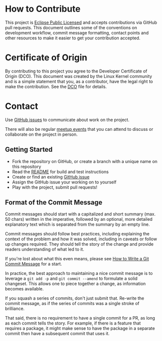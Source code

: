 # How to Contribute

This project is [Eclipse Public Licensed](LICENSE.txt) and accepts contributions via
GitHub pull requests.  This document outlines some of the conventions on
development workflow, commit message formatting, contact points and other
resources to make it easier to get your contribution accepted.

# Certificate of Origin

By contributing to this project you agree to the Developer Certificate of
Origin (DCO). This document was created by the Linux Kernel community and is a
simple statement that you, as a contributor, have the legal right to make the
contribution. See the [DCO](DCO) file for details.

# Contact

Use [GitHub issues](https://github.com/clj-sg/clj-sg-website/issues) to
communicate about work on the project.

There will also be regular [meetup events](https://www.meetup.com/Singapore-Clojure-Meetup/)
that you can attend to discuss or collaborate on the project in person.

## Getting Started

- Fork the repository on GitHub, or create a branch with a unique name on
  this repository
- Read the [README](README.md) for build and test instructions
- Create or find an existing [GitHub issue](https://github.com/clj-sg/clj-sg-website/issues)
- Assign the GitHub issue your working on to yourself
- Play with the project, submit pull requests!

## Format of the Commit Message

Commit messages should start with a capitalized and short summary (max. 50 chars)
written in the imperative, followed by an optional, more detailed explanatory
text which is separated from the summary by an empty line.

Commit messages should follow best practices, including explaining the context
of the problem and how it was solved, including in caveats or follow up changes
required. They should tell the story of the change and provide readers
understanding of what led to it.

If you're lost about what this even means, please see [How to Write a Git
Commit Message](http://chris.beams.io/posts/git-commit/) for a start.

In practice, the best approach to maintaining a nice commit message is to
leverage a `git add -p` and `git commit --amend` to formulate a solid
changeset. This allows one to piece together a change, as information becomes
available.

If you squash a series of commits, don't just submit that. Re-write the commit
message, as if the series of commits was a single stroke of brilliance.

That said, there is no requirement to have a single commit for a PR, as long as
each commit tells the story. For example, if there is a feature that requires a
package, it might make sense to have the package in a separate commit then have
a subsequent commit that uses it.

